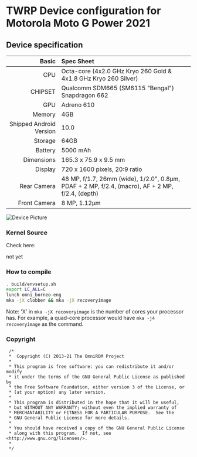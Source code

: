 # TWRP Device configuration for Motorola Moto G Power 2021

## Device specification

Basic   | Spec Sheet
-------:|:------------------------
CPU     | Octa-core (4x2.0 GHz Kryo 260 Gold & 4x1.8 GHz Kryo 260 Silver)
CHIPSET | Qualcomm SDM665 (SM6115 "Bengal") Snapdragon 662
GPU     | Adreno 610
Memory  | 4GB
Shipped Android Version | 10.0
Storage | 64GB
Battery | 5000 mAh
Dimensions | 165.3 x 75.9 x 9.5 mm
Display | 720 x 1600 pixels, 20:9 ratio
Rear Camera  | 48 MP, f/1.7, 26mm (wide), 1/2.0", 0.8µm, PDAF + 2 MP, f/2.4, (macro), AF + 2 MP, f/2.4, (depth)
Front Camera | 8 MP, 1.12µm

![Device Picture](https://fdn2.gsmarena.com/vv/pics/motorola/motorola-moto-g9-power-2021-1.jpg)


### Kernel Source
Check here:

not yet


### How to compile

```sh
. build/envsetup.sh
export LC_ALL=C
lunch omni_borneo-eng
mka -jX clobber && mka -jX recoveryimage
```
Note: 'X' in `mka -jX recoveryimage` is the number of cores your processor has.
For example, a quad-core processor would have `mka -j4 recoveryimage` as the command.

### Copyright
 ```
  /*
  *  Copyright (C) 2013-21 The OmniROM Project
  *
  * This program is free software: you can redistribute it and/or modify
  * it under the terms of the GNU General Public License as published by
  * the Free Software Foundation, either version 3 of the License, or
  * (at your option) any later version.
  *
  * This program is distributed in the hope that it will be useful,
  * but WITHOUT ANY WARRANTY; without even the implied warranty of
  * MERCHANTABILITY or FITNESS FOR A PARTICULAR PURPOSE.  See the
  * GNU General Public License for more details.
  *
  * You should have received a copy of the GNU General Public License
  * along with this program.  If not, see <http://www.gnu.org/licenses/>.
  *
  */
  ```
